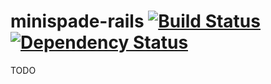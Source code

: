 # minispade-rails  [![Build Status](https://secure.travis-ci.org/keithpitt/minispade-rails.png)](http://travis-ci.org/keithpitt/minispade-rails) [![Dependency Status](https://gemnasium.com/keithpitt/minispade-rails.png)](https://gemnasium.com/keithpitt/minispade-rails)

TODO
